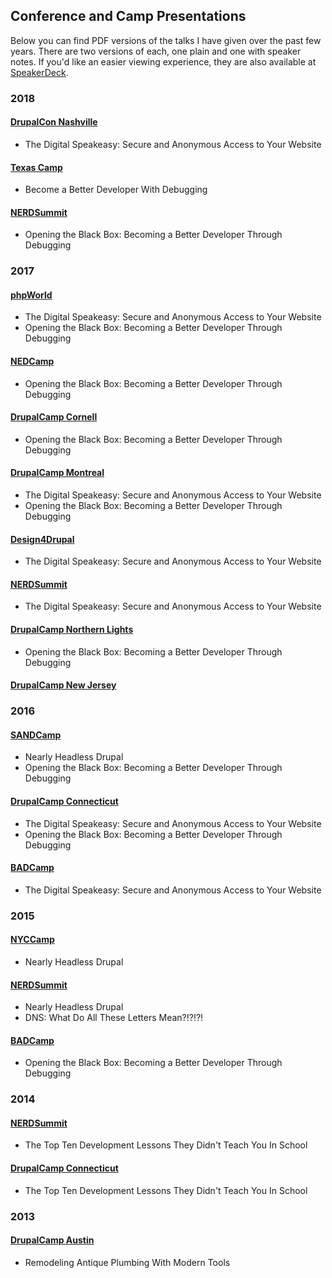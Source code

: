 ## Conference and Camp Presentations
Below you can find PDF versions of the talks I have given over the past few years. There are two versions of each, one plain and one with speaker notes. If you'd like an easier viewing experience, they are also available at [SpeakerDeck](https://speakerdeck.com/milsyobtaf).

### 2018
#### [DrupalCon Nashville](/2018/DrupalConNashville)
* The Digital Speakeasy: Secure and Anonymous Access to Your Website

#### [Texas Camp](/2018/TexasCamp)
* Become a Better Developer With Debugging

#### [NERDSummit](/2018/NERDSummit)
* Opening the Black Box: Becoming a Better Developer Through Debugging

### 2017
#### [phpWorld](/2017/phpWorld)
* The Digital Speakeasy: Secure and Anonymous Access to Your Website
* Opening the Black Box: Becoming a Better Developer Through Debugging

#### [NEDCamp](/2017/NEDCamp)
* Opening the Black Box: Becoming a Better Developer Through Debugging

#### [DrupalCamp Cornell](/2017/DrupalCampCornell)
* Opening the Black Box: Becoming a Better Developer Through Debugging

#### [DrupalCamp Montreal](/2017/DrupalCampMontreal)
* The Digital Speakeasy: Secure and Anonymous Access to Your Website
* Opening the Black Box: Becoming a Better Developer Through Debugging

#### [Design4Drupal](/2017/Design4Drupal)
* The Digital Speakeasy: Secure and Anonymous Access to Your Website

#### [NERDSummit](/2017/NERDSummit)
* The Digital Speakeasy: Secure and Anonymous Access to Your Website

#### [DrupalCamp Northern Lights](/2017/DrupalCampNorthernLights)
* Opening the Black Box: Becoming a Better Developer Through Debugging

#### [DrupalCamp New Jersey](/2017/DrupalCampNewJersey)

### 2016
#### [SANDCamp](/2016/SANDCamp)
* Nearly Headless Drupal
* Opening the Black Box: Becoming a Better Developer Through Debugging

#### [DrupalCamp Connecticut](/2016/DrupalCampCT)
* The Digital Speakeasy: Secure and Anonymous Access to Your Website
* Opening the Black Box: Becoming a Better Developer Through Debugging

#### [BADCamp](/2016/BADCamp)
* The Digital Speakeasy: Secure and Anonymous Access to Your Website

### 2015
#### [NYCCamp](/2015/NYCCamp)
* Nearly Headless Drupal

#### [NERDSummit](/2015/NERDSummit)
* Nearly Headless Drupal
* DNS: What Do All These Letters Mean?!?!?!

#### [BADCamp](/2015/BADCamp)
* Opening the Black Box: Becoming a Better Developer Through Debugging

### 2014
#### [NERDSummit](/2014/NERDSummit)
* The Top Ten Development Lessons They Didn't Teach You In School

#### [DrupalCamp Connecticut](/2014/DrupalCampCT)
* The Top Ten Development Lessons They Didn't Teach You In School

### 2013
#### [DrupalCamp Austin](/2013/DrupalCampAustin)
* Remodeling Antique Plumbing With Modern Tools
